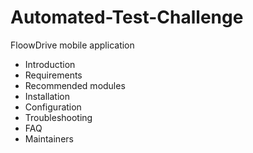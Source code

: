 # Automated-Test-Challenge
FloowDrive mobile application
 * Introduction
 * Requirements
 * Recommended modules
 * Installation
 * Configuration
 * Troubleshooting
 * FAQ
 * Maintainers

